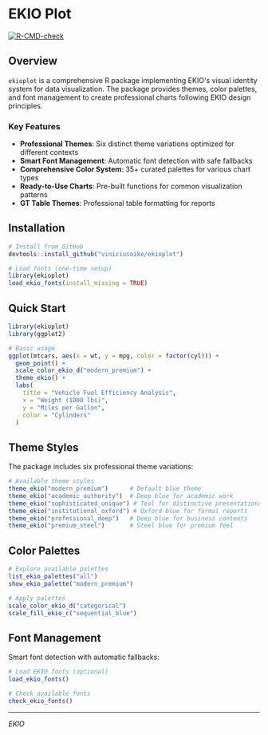 # EKIO Plot

[![R-CMD-check](https://github.com/viniciusoike/ekioplot/workflows/R-CMD-check/badge.svg)](https://github.com/viniciusoike/ekioplot/actions)

## Overview

`ekioplot` is a comprehensive R package implementing EKIO's visual identity system for data visualization. The package provides themes, color palettes, and font management to create professional charts following EKIO design principles.

### Key Features

- **Professional Themes**: Six distinct theme variations optimized for different contexts
- **Smart Font Management**: Automatic font detection with safe fallbacks
- **Comprehensive Color System**: 35+ curated palettes for various chart types
- **Ready-to-Use Charts**: Pre-built functions for common visualization patterns
- **GT Table Themes**: Professional table formatting for reports

## Installation

```r
# Install from GitHub
devtools::install_github("viniciusoike/ekioplot")

# Load fonts (one-time setup)
library(ekioplot)
load_ekio_fonts(install_missing = TRUE)
```

## Quick Start

```r
library(ekioplot)
library(ggplot2)

# Basic usage
ggplot(mtcars, aes(x = wt, y = mpg, color = factor(cyl))) +
  geom_point() +
  scale_color_ekio_d("modern_premium") +
  theme_ekio() +
  labs(
    title = "Vehicle Fuel Efficiency Analysis",
    x = "Weight (1000 lbs)",
    y = "Miles per Gallon",
    color = "Cylinders"
  )
```

## Theme Styles

The package includes six professional theme variations:

```r
# Available theme styles
theme_ekio("modern_premium")      # Default blue theme
theme_ekio("academic_authority")  # Deep blue for academic work
theme_ekio("sophisticated_unique") # Teal for distinctive presentations
theme_ekio("institutional_oxford") # Oxford blue for formal reports  
theme_ekio("professional_deep")   # Deep blue for business contexts
theme_ekio("premium_steel")       # Steel blue for premium feel
```

## Color Palettes

```r
# Explore available palettes
list_ekio_palettes("all")
show_ekio_palette("modern_premium")

# Apply palettes
scale_color_ekio_d("categorical")
scale_fill_ekio_c("sequential_blue")
```

## Font Management

Smart font detection with automatic fallbacks:

```r
# Load EKIO fonts (optional)
load_ekio_fonts()

# Check available fonts
check_ekio_fonts()
```

---

*EKIO*
